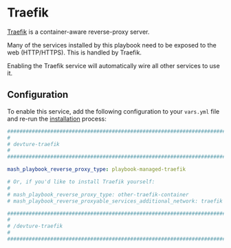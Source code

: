 # Traefik

[Traefik](https://doc.traefik.io/traefik/) is a container-aware reverse-proxy server.

Many of the services installed by this playbook need to be exposed to the web (HTTP/HTTPS). This is handled by Traefik.

Enabling the Traefik service will automatically wire all other services to use it.


## Configuration

To enable this service, add the following configuration to your `vars.yml` file and re-run the [installation](../installing.md) process:

```yaml
########################################################################
#                                                                      #
# devture-traefik                                                      #
#                                                                      #
########################################################################

mash_playbook_reverse_proxy_type: playbook-managed-traefik

# Or, if you'd like to install Traefik yourself:
#
# mash_playbook_reverse_proxy_type: other-traefik-container
# mash_playbook_reverse_proxyable_services_additional_network: traefik

########################################################################
#                                                                      #
# /devture-traefik                                                     #
#                                                                      #
########################################################################
```
